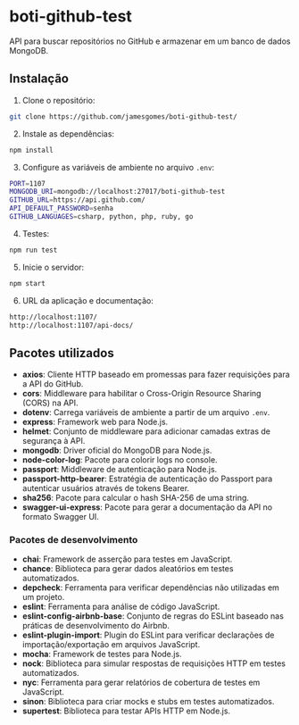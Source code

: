 # boti-github-test

API para buscar repositórios no GitHub e armazenar em um banco de dados MongoDB.


## Instalação

1. Clone o repositório:

```sh
git clone https://github.com/jamesgomes/boti-github-test/
```

2. Instale as dependências:

```sh
npm install
```


3. Configure as variáveis de ambiente no arquivo `.env`:

```sh
PORT=1107
MONGODB_URI=mongodb://localhost:27017/boti-github-test
GITHUB_URL=https://api.github.com/
API_DEFAULT_PASSWORD=senha
GITHUB_LANGUAGES=csharp, python, php, ruby, go
```
4. Testes:

```sh
npm run test
```

5. Inicie o servidor:
```sh
npm start
```
6. URL da aplicação e documentação:

```sh
http://localhost:1107/
http://localhost:1107/api-docs/
```


## Pacotes utilizados

- **axios**: Cliente HTTP baseado em promessas para fazer requisições para a API do GitHub.
- **cors**: Middleware para habilitar o Cross-Origin Resource Sharing (CORS) na API.
- **dotenv**: Carrega variáveis de ambiente a partir de um arquivo `.env`.
- **express**: Framework web para Node.js.
- **helmet**: Conjunto de middleware para adicionar camadas extras de segurança à API.
- **mongodb**: Driver oficial do MongoDB para Node.js.
- **node-color-log**: Pacote para colorir logs no console.
- **passport**: Middleware de autenticação para Node.js.
- **passport-http-bearer**: Estratégia de autenticação do Passport para autenticar usuários através de tokens Bearer.
- **sha256**: Pacote para calcular o hash SHA-256 de uma string.
- **swagger-ui-express**: Pacote para gerar a documentação da API no formato Swagger UI.

### Pacotes de desenvolvimento

- **chai**: Framework de asserção para testes em JavaScript.
- **chance**: Biblioteca para gerar dados aleatórios em testes automatizados.
- **depcheck**: Ferramenta para verificar dependências não utilizadas em um projeto.
- **eslint**: Ferramenta para análise de código JavaScript.
- **eslint-config-airbnb-base**: Conjunto de regras do ESLint baseado nas práticas de desenvolvimento do Airbnb.
- **eslint-plugin-import**: Plugin do ESLint para verificar declarações de importação/exportação em arquivos JavaScript.
- **mocha**: Framework de testes para Node.js.
- **nock**: Biblioteca para simular respostas de requisições HTTP em testes automatizados.
- **nyc**: Ferramenta para gerar relatórios de cobertura de testes em JavaScript.
- **sinon**: Biblioteca para criar mocks e stubs em testes automatizados.
- **supertest**: Biblioteca para testar APIs HTTP em Node.js.